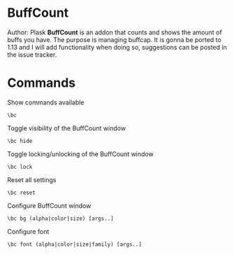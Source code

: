# BuffCount
Author: Plask
**BuffCount** is an addon that counts and shows the amount of buffs you have. The purpose is managing buffcap. It is gonna be ported to 1.13 and I will add functionality when doing so, suggestions can be posted in the issue tracker.

# Commands
Show commands available
```
\bc 
```
Toggle visibility of the BuffCount window
```
\bc hide
```
Toggle locking/unlocking of the BuffCount window
```
\bc lock
```
Reset all settings
```
\bc reset
```
Configure BuffCount window
```
\bc bg (alpha|color|size) [args..]
```
Configure font
```
\bc font (alpha|color|size|family) [args..]
```
